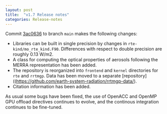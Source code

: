 ```yaml
---
layout: post
title:  "v1.7 Release notes"
categories: Release-notes
---
```


Commit [3ac0636](https://github.com/earth-system-radiation/rte-rrtmgp/commit/3ac0636b17d6a3f11e4085f91679393fceaa4e18) 
to branch `main` makes the following changes:

- Libraries can be built in single precision by changes in `rte-kind/mo_rte_kind.F90`. Differences with respect to double precision are roughly 0.13 W/m2.  
- A class for computing the optical properties of aerosols following the MERRA representation has been added. 
- The repository is reorganized into `frontend` and `kernel` directories for `rte` and `rrtmgp`. Data has been moved to a separate [repository]((https://github.com/earth-system-radiation/rrtmgp-data/). 
- Citation information has been added. 

As usual some bugs have been fixed, the use of OpenACC and OpenMP GPU offload directives continues to evolve, and the continous integration continues to be fine-tuned. 
